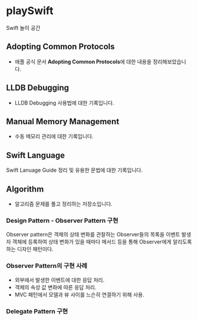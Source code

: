 # playSwift

Swift 놀이 공간

## Adopting Common Protocols

- 애플 공식 문서 **Adopting Common Protocols**에 대한 내용을 정리해보았습니다.

## LLDB Debugging

- LLDB Debugging 사용법에 대한 기록입니다.

## Manual Memory Management

- 수동 메모리 관리에 대한 기록입니다.

## Swift Language

Swift Lanuage Guide 정리 및 유용한 문법에 대한 기록입니다.

## Algorithm

- 알고리즘 문제를 풀고 정리하는 저장소입니다.

### Design Pattern - Observer Pattern 구현

Observer pattern은 객체의 상태 변화를 관찰하는 Observer들의 목록을 이벤트 발생자 객체에 등록하여 상태 변화가 있을 때마다 메서드 등을 통해 Observer에게 알리도록 하는 디자인 패턴이다.

### Observer Pattern의 구현 사례

- 외부에서 발생한 이벤트에 대한 응답 처리.
- 객체의 속성 값 변화에 따른 응답 처리.
- MVC 패턴에서 모델과 뷰 사이를 느슨히 연결하기 위해 사용.

### Delegate Pattern 구현

